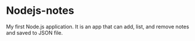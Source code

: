 # Nodejs-notes
My first Node.js application. It is an app that can add, list, and remove notes and saved to JSON file.
